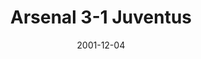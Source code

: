 ---
layout: post
title: Arsenal 3-1 Juventus
date: 2001-12-04
categories: champions-league
video: FEsNhSwILAA
summary: Arsenal beat a strong Juventus side with a double from Freddie Ljungberg
permalink: 2001/arsenal-3-1-juventus/
---